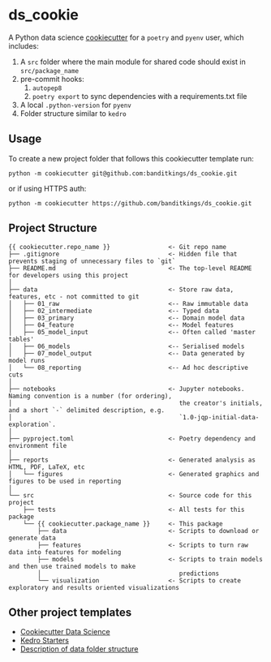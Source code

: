# ds_cookie

A Python data science [cookiecutter](https://cookiecutter.readthedocs.io/en/stable/) for a `poetry` and `pyenv` user, which includes:

1. A `src` folder where the main module for shared code should exist in `src/package_name`
2. pre-commit hooks:
   1. `autopep8`
   2. `poetry export` to sync dependencies with a requirements.txt file
3. A local `.python-version` for `pyenv`
4. Folder structure similar to `kedro`

## Usage

To create a new project folder that follows this cookiecutter template run:  

```
python -m cookiecutter git@github.com:banditkings/ds_cookie.git
```

or if using HTTPS auth:

```
python -m cookiecutter https://github.com/banditkings/ds_cookie.git
```

## Project Structure

```
{{ cookiecutter.repo_name }}                <- Git repo name
├── .gitignore                              <- Hidden file that prevents staging of unnecessary files to `git`
├── README.md                               <- The top-level README for developers using this project
│
├── data                                    <- Store raw data, features, etc - not committed to git
│   ├── 01_raw                              <-- Raw immutable data
│   ├── 02_intermediate                     <-- Typed data
│   ├── 03_primary                          <-- Domain model data
│   ├── 04_feature                          <-- Model features
│   ├── 05_model_input                      <-- Often called 'master tables'
│   ├── 06_models                           <-- Serialised models
│   ├── 07_model_output                     <-- Data generated by model runs
│   └── 08_reporting                        <-- Ad hoc descriptive cuts
│
├── notebooks                               <- Jupyter notebooks. Naming convention is a number (for ordering),
│                                              the creator's initials, and a short `-` delimited description, e.g.
│                                              `1.0-jqp-initial-data-exploration`.
│
├── pyproject.toml                          <- Poetry dependency and environment file
│
├── reports                                 <- Generated analysis as HTML, PDF, LaTeX, etc
│   └── figures                             <- Generated graphics and figures to be used in reporting
│   
└── src                                     <- Source code for this project
    ├── tests                               <- All tests for this package
    └── {{ cookiecutter.package_name }}     <- This package
        ├── data                            <- Scripts to download or generate data
        ├── features                        <- Scripts to turn raw data into features for modeling
        ├── models                          <- Scripts to train models and then use trained models to make
        │                                      predictions
        └── visualization                   <- Scripts to create exploratory and results oriented visualizations
```

## Other project templates

* [Cookiecutter Data Science](https://drivendata.github.io/cookiecutter-data-science/)
* [Kedro Starters](https://github.com/kedro-org/kedro-starters)
* [Description of data folder structure](https://towardsdatascience.com/the-importance-of-layered-thinking-in-data-engineering-a09f685edc71)

